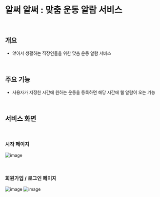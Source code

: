 # 알써 알써 : 맞춤 운동 알람 서비스

<br>

## 개요
- 앉아서 생활하는 직장인들을 위한 맞춤 운동 알람 서비스

<br>

## 주요 기능
- 사용자가 지정한 시간에 원하는 운동을 등록하면 해당 시간에 웹 알람이 오는 기능

<br>

## 서비스 화면

<br>

### 시작 페이지
![image](https://github.com/user-attachments/assets/7eb9ecd6-4738-4a00-8a2a-797789b5d610)

<br>

### 회원가입 / 로그인 페이지
![image](https://github.com/user-attachments/assets/5b09a1fc-a431-426c-af02-c82aa8c2ef11)
![image](https://github.com/user-attachments/assets/ba732632-7958-45be-aeab-b1929fa43eb2)

<br>

### 
